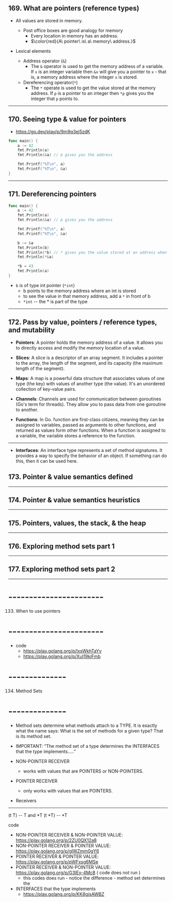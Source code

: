 ## 169. What are pointers (reference types)

* All values are stored in memory. 
    * Post office boxes are good analogy for memory
        * Every location in memory has an address. 
        * $\color{red}{A\ pointer\ is\ a\ memory\ address.}$

* Lexical elements
    * Address operator (`&`) 
        * The `&` operator is used to get the memory address of a variable. If `x` is an integer variable then `&x` will give you a pointer to `x` - that is, a memory address where the integer `x` is stored.
    * Dereferencing operator(`*`)
        * The `*` operate is used to get the value stored at the memory address. If `p` is a pointer to an integer then `*p` gives you the integer that `p` points to.

***

## 170. Seeing type & value for pointers

* https://go.dev/play/p/9m9q3ej5zdK

```go
func main() {
	a := 42
	fmt.Println(a)
	fmt.Println(&a) // & gives you the address

	fmt.Printf("%T\n", a)
	fmt.Printf("%T\n", &a)
}
```

***

## 171. Dereferencing pointers

```go
func main() {
	a := 42
	fmt.Println(a)
	fmt.Println(&a) // & gives you the address

	fmt.Printf("%T\n", a)
	fmt.Printf("%T\n", &a)

	b := &a
	fmt.Println(b)
	fmt.Println(*b) // * gives you the value stored at an address when you have the address
	fmt.Println(*&a)

	*b = 43
	fmt.Println(a)
}
```

* `b` is of type int pointer (`*int`)
    * b points to the memory address where an int is stored
	* to see the value in that memory address, add a `*` in front of b
	* `*int` -- the * is part of the type

***

## 172. Pass by value, pointers / reference types, and mutability

* **Pointers**: A pointer holds the memory address of a value. It allows you to directly access and modify the memory location of a value.

* **Slices**: A slice is a descriptor of an array segment. It includes a pointer to the array, the length of the segment, and its capacity (the maximum length of the segment).

* **Maps**: A map is a powerful data structure that associates values of one type (the key) with values of another type (the value). It's an unordered collection of key-value pairs.

* **Channels**: Channels are used for communication between goroutines (Go's term for threads). They allow you to pass data from one goroutine to another.

* **Functions**: In Go. function are first-class citizens, meaning they can be assigned to variables, passed as arguments to other functions, and returned as values form other functions. When a function is assigned to a variable, the variable stores a reference to the function.
***

* **Interfaces**: An interface type represents a set of method signatures. It provides a way to specify the behavior of an object. If something can do this, then it can be used here.

## 173. Pointer & value semantics defined

***

## 174. Pointer & value semantics heuristics

***

## 175. Pointers, values, the stack, & the heap

***

## 176. Exploring method sets part 1

***

## 177. Exploring method sets part 2

***

# -----------------------
133. When to use pointers
# -----------------------

* code
    * https://play.golang.org/p/lxsWkhTaYv
    * https://play.golang.org/p/XuI19kjFmb

# --------------
134. Method Sets
# --------------

* Method sets determine what methods attach to a TYPE. It is exactly what the name says: What is the set of methods for a given type? That is its method set.

* IMPORTANT: “The method set of a type determines the INTERFACES that the type implements.....”

* NON-POINTER RECEIVER
    * works with values that are POINTERS or NON-POINTERS.
* POINTER RECEIVER
    * only works with values that are POINTERS.

* Receivers 
---------
(t  T) -- T and *T 
(t *T) -- *T

code
* NON-POINTER RECEIVER & NON-POINTER VALUE: https://play.golang.org/p/2ZU0QX12a8
* NON-POINTER RECEIVER & POINTER VALUE: https://play.golang.org/p/glWZmm0gY6
* POINTER RECEIVER & POINTER VALUE: https://play.golang.org/p/pWFxsg6MSe
* POINTER RECEIVER & NON-POINTER VALUE: https://play.golang.org/p/G3lEy-4Mc8 ( code does not run )
    * this codes does run - notice the difference - method set determines the 
* INTERFACES that the type implements
    * https://play.golang.org/p/KK8gjsAWBZ
